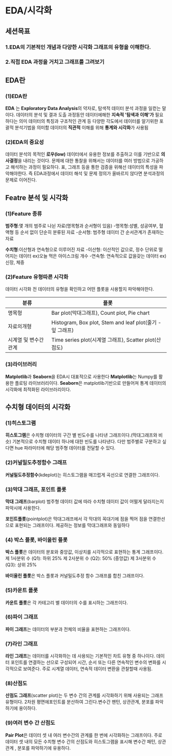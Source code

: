 # EDA/시각화 

## 세션목표
### 1.EDA의 기본적인 개념과 다양한 시각화 그래프의 유형을 이해한다.
### 2.직접 EDA 과정을 거치고 그래프를 그려보기


## EDA란

### (1)EDA란
**EDA** 는 **Exploratory Data Analysis**의 약자로, 탐색적 데이터 분석 과정을 일컫는 말이다. 
데이터의 분석 및 결과 도출 과정동안 데이터에해한 **지속적 '탐색과 이해'가** 필요하다는 의미
데이터의 특징과 구조적인 관계 등 다양한 각도에서 데이터를 알기위한 포괄적 분석기법을 의미함 
데이터의 **직관적** 이해를 위해 **통계와 시각화**가 사용됨

### (2)EDA의 중요성
데이터 분석의 목적인 **로우(low)** 데이터에서 유용한 정보를 추출하고 이를 기반으로 **의사결정**을 내리는 것이다. 문제에 대한 통찰을 위해서는 데이터를 여러 방법으로 가공하고 해석하는 과정이 필요하다. 표, 그래프 등을 통한 검증을 위해선 데이터의 특성을 파악해야한다. 즉 EDA과정에서 데이터 해석 및 문제 정의가 올바르지 않다면 분석과정의 문제로 이어진다.

## Featre 분석 및 시각화

### (1)Feature 종류
**범주형**:몇 개의 범주로 나뉜 자료(명목형과 순서형이 있음)
-명목형:성별, 성공여부, 혈액형 등 순서 없이 단순히 분류된 자료
-순서형: 범주형 데이터 간 순서관계가 존재하는 자료

**수치형**:이산형과 연속형으로 이루어진 자료
-이산형: 이산적인 값으로, 정수 단위로 떨어지는 데이터 ex)오늘 먹은 아이스크림 개수
-연속형: 연속적으로 값을갖는 데이터 ex)신장, 체중

### (2)Feature 유형따른 시각화
데이터 시각화 전 데이터의 유형을 확인하고 어떤 플롯을 사용할지 파악해야한다.

|분류|플롯|
|---|---|
|명목형|Bar plot(막대그래프), Count plot, Pie chart|
|자료의개형 |Histogram, Box plot, Stem and leaf plot(줄기 - 잎 그래프)|
|시계열 및 변수간 관계|Time series plot(시계열 그래프), Scatter plot(산점도)|


### (3)라이브러리
**Matplotlib**과 **Seaborn**을 EDA시 대표적으로 사용한다
**Matplotlib**는 Numpy를 활용한 플로팅 라이브러리이다.
**Seaborn**은 matplotlib기반으로 만들어져 통계 데이터의 시각화에 최적화된 라이브러리이다.

## 수치형 데이터의 시각화

### (1)히스토그램
**히스토그램**은 수치형 데이터의 구간 별 빈도수를 나타낸 그래프이다.(막대그래프와 비슷)
기본적으로 수치형 데이터 하나에 대한 빈도를 나타낸다.
다만 범주별로 구분하고 싶다면 hue 파라미터에 해당 범주형 데이터를 전달할 수 있다.

### (2)커널밀도추정함수 그래프
**커널밀도추정함수**(kdeplot)는 히스토그램을 매끄럽게 곡선으로 연결한 그래프이다.

### (3)막대 그래프, 포인트 플롯
**막대 그래프**(barplot) 범주형 데이터 값에 따라 수치형 데이터 값이 어떨게 달라지는지 파악시에 사용한다.

**포인트플롯**(pointplot)은 막대그래프에서 각 막대의 꼭대기에 점을 찍어 점을 연결한선으로 표현되는 그래프이다. 제공하는 정보를 막대그래프와 동일하다 
### (4) 박스 플롯, 바이올린 픞롯
**박스 플롯**은 데이터의 분포와 중앙값, 이상치를 시각적으로 표현하는 통계 그래프이다.
제 1사분위 수 (Q1): 하위 25%
제 2사분위 수 (Q2): 50% (중앙값)
제 3사분위 수 (Q3): 상위 25%

**바이올린 플롯**은 박스 플롯과 커널밀도추정 함수 그래프를 합친 그래프이다.

### (5)카운트 플롯
**카운트 플롯**은 각 카테고리 별 데이터의 수를 표시하는 그래프이다.

### (6)파이 그래프
**파이 그래프**는 데이터의 부분과 전체의 비율을 표현하는 그래프이다.

### (7)라인 그래프
**라인 그래프**는 데이터를 시각화하는 데 사용되는 기본적인 차트 유형 중 하나이다. 데이터 포인트를 연결하는 선으로 구성되어 시간, 순서 또는 다른 연속적인 변수의 변화를 시각적으로 보여준다.
주로 시계열 데이터, 연속적 데이터 변환을 관찰할때 사용됨.

### (8)산점도
**산점도 그래프**(scatter plot)는 두 변수 간의 관계를 시각화하기 위해 사용되는 그래프 유형이다. 2차원 평면에포인트를 분산하여 그린다.변수간 팬턴, 상관관계, 분포를 파악하기에 용이하다.

### (9)여러 변수 간 산점도
**Pair Plot**은 데이터 셋 내 여러 변수간의 관계를 한 번에 시각화하는 그래프이다.
주로 데이터 셋 내의 모든 수치형 변수 간의 산점도와 히스토그램을 표시해 변수간 패턴, 상관관계 , 분포를 파악하기에 유용하다.  
